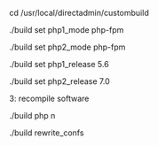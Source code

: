 
cd /usr/local/directadmin/custombuild

./build set php1_mode php-fpm

./build set php2_mode php-fpm

./build set php1_release 5.6

./build set php2_release 7.0

3: recompile software
	
./build php n

./build rewrite_confs
